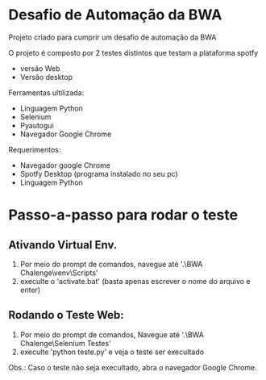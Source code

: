 # Desafio de Automação da BWA

Projeto criado para cumprir um desafio de automação da BWA

O projeto é composto por 2 testes distintos que testam a plataforma spotfy 
- versão Web
- Versão desktop

Ferramentas ultilizada:
- Linguagem Python
- Selenium
- Pyautogui
- Navegador Google Chrome

Requerimentos:
- Navegador google Chrome
- Spotfy Desktop (programa instalado no seu pc)
- Linguagem Python 

# Passo-a-passo para rodar o teste
## Ativando Virtual Env.

  1. Por meio do prompt de comandos, navegue até '.\BWA Chalenge\venv\Scripts'
  2. execulte o 'activate.bat' (basta apenas escrever o nome do arquivo e enter)
  
## Rodando o Teste Web:
  1. Por meio do prompt de comandos, Navegue até '.\BWA Chalenge\Selenium Testes'
  2. execulte 'python teste.py' e veja o teste ser execultado
  
  Obs.: Caso o teste não seja execultado, abra o navegador Google Chrome.
